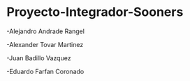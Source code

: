 # Proyecto-Integrador-Sooners

-Alejandro Andrade Rangel

-Alexander Tovar Martinez

-Juan Badillo Vazquez

-Eduardo Farfan Coronado

